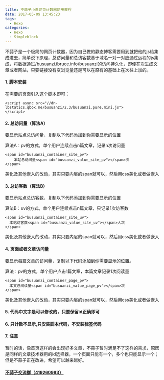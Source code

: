 ```yaml
---
title: 不蒜子小白网页计数器使用教程
date: 2017-05-09 13:45:23
tags:
  - Hexo
categories:
  - Hexo
  - Simpleblock
---
```

不蒜子是一个极简的网页计数器，因为自己做的静态博客需要用到就把他的js给集成进去，简单说下原理，总访问量和总访客数基于域名一对一对应通过远程的js集成，将数据通过/busuanzi.ibruce.info/busuanzi的访问持久化，即便在次生成文章或者网站，只要链接没有变浏览量还是可以在原有的基础上在次往上加的。

#### 1. 脚本安装

在需要的页面引入这个脚本即可：

```
<script async src="//dn-lbstatics.qbox.me/busuanzi/2.3/busuanzi.pure.mini.js">
</script>
```

#### 2. 总访问量（算法A）

要显示站点总访问量，复制以下代码添加到你需要显示的位置

算法A：pv的方式，单个用户连续点击n篇文章，记录n次访问量

```
<span id="busuanzi_container_site_pv">
    本站总访问量<span id="busuanzi_value_site_pv"></span>次
</span>
```

美化及其他嵌入的改动，其实只要内层的span就可以，然后用css美化或者做嵌入

#### 3. 总访客数（算法B）

要显示站点总访客数，复制以下代码添加到你需要显示的位置

算法B：uv的方式，单个用户连续点击n篇文章，只记录1次访客数

```
<span id="busuanzi_container_site_uv">
  本站访客数<span id="busuanzi_value_site_uv"></span>人次
</span>
```

美化及其他嵌入的改动，其实只要内层的span就可以，然后用css美化或者做嵌入


#### 4. 页面或者文章访问量

要显示每篇文章的访问量，复制以下代码添加到你需要显示的位置。

算法：pv的方式，单个用户点击1篇文章，本篇文章记录1次阅读量

```
<span id="busuanzi_container_page_pv">
  本文总阅读量<span id="busuanzi_value_page_pv"></span>次
</span>
```

美化及其他嵌入的改动，其实只要内层的span就可以，然后用css美化或者做嵌入

#### 5. 代码中文字是可以修改的，只要保留id正确即可


#### 6. 只计数不显示,只安装脚本代码，不安装标签代码

#### 7. 注意

暂时的话，像首页这样的会出现好多文章，不蒜子暂时满足不了这样的需求，原因是同样的文章技术器用的id选择器，一个页面只能有一个，多个也只能显示一个；但是不蒜子正在改进，希望可以越来越好。

#### [不蒜子交流群（419260983）](http://busuanzi.ibruce.info/)
